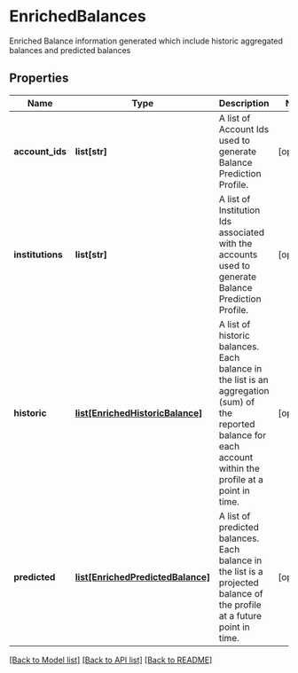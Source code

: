 # EnrichedBalances

Enriched Balance information generated which include historic aggregated balances and predicted balances
## Properties
Name | Type | Description | Notes
------------ | ------------- | ------------- | -------------
**account_ids** | **list[str]** | A list of Account Ids used to generate Balance Prediction Profile. | [optional] 
**institutions** | **list[str]** | A list of Institution Ids associated with the accounts used to generate Balance Prediction Profile. | [optional] 
**historic** | [**list[EnrichedHistoricBalance]**](EnrichedHistoricBalance.md) | A list of historic balances. Each balance in the list is an aggregation (sum) of the reported balance for each account within the profile at a point in time. | [optional] 
**predicted** | [**list[EnrichedPredictedBalance]**](EnrichedPredictedBalance.md) | A list of predicted balances. Each balance in the list is a projected balance of the profile at a future point in time. | [optional] 

[[Back to Model list]](../README.md#documentation-for-models) [[Back to API list]](../README.md#documentation-for-api-endpoints) [[Back to README]](../README.md)


